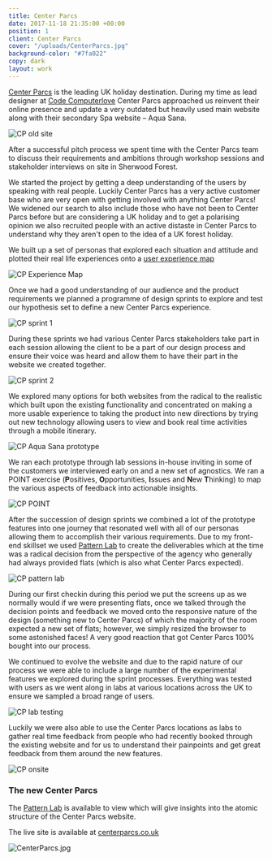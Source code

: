 ```yaml
---
title: Center Parcs
date: 2017-11-18 21:35:00 +00:00
position: 1
client: Center Parcs
cover: "/uploads/CenterParcs.jpg"
background-color: "#7fa022"
copy: dark
layout: work
---
```


[Center Parcs](https://www.centerparcs.co.uk/) is the leading UK holiday destination. During my time as lead designer at [Code Computerlove](https://www.codecomputerlove.com/) Center Parcs approached us reinvent their online presence and update a very outdated but heavily used main website along with their secondary Spa website – Aqua Sana.

![CP old site](/uploads/CP_old.png)

After a successful pitch process we spent time with the Center Parcs team to discuss their requirements and ambitions through workshop sessions and stakeholder interviews on site in Sherwood Forest.

We started the project by getting a deep understanding of the users by speaking with real people. Luckily Center Parcs has a very active customer base who are very open with getting involved with anything Center Parcs!
We widened our search to also include those who have not been to Center Parcs before but are considering a UK holiday and to get a polarising opinion we also recruited people with an active distaste in Center Parcs to understand why they aren't open to the idea of a UK forest holiday.

We built up a set of personas that explored each situation and attitude and plotted their real life experiences onto a
<a href="/uploads/CP_EM.jpeg" target="_blank">user experience map</a>

![CP Experience Map](/uploads/CP_EM.jpeg)

Once we had a good understanding of our audience and the product requirements we planned a programme of design sprints to explore and test our hypothesis set to define a new Center Parcs experience.

![CP sprint 1](/uploads/CP_01.jpg)

During these sprints we had various Center Parcs stakeholders take part in each session allowing the client to be a part of our design process and ensure their voice was heard and allow them to have their part in the website we created together.

![CP sprint 2](/uploads/CP_02.jpg)

We explored many options for both websites from the radical to the realistic which built upon the existing functionality and concentrated on making a more usable experience to taking the product into new directions by trying out new technology allowing users to view and book real time activities through a mobile itinerary.

![CP Aqua Sana prototype](/uploads/CP_03.jpg)

We ran each prototype through lab sessions in-house inviting in some of the customers we interviewed early on and a new set of agnostics. We ran a POINT exercise (**P**ositives, **O**pportunities, **I**ssues and **N**ew **T**hinking) to map the various aspects of feedback into actionable insights.

![CP POINT](/uploads/CP_05.jpg)

After the succession of design sprints we combined a lot of the prototype features into one journey that resonated well with all of our personas allowing them to accomplish their various requirements.
Due to my front-end skillset we used <a href="http://centerparcs-patternlab.surge.sh/" target="_blank">Pattern Lab</a> to create the deliverables which at the time was a radical decision from the perspective of the agency who generally had always provided flats (which is also what Center Parcs expected). 

![CP pattern lab](/uploads/CP_06.jpg)

During our first checkin during this period we put the screens up as we normally would if we were presenting flats, once we talked through the decision points and feedback we moved onto the responsive nature of the design (something new to Center Parcs) of which the majority of the room expected a new set of flats; however, we simply resized the browser to some astonished faces! A very good reaction that got Center Parcs 100% bought into our process.

We continued to evolve the website and due to the rapid nature of our process we were able to include a large number of the experimental features we explored during the sprint processes.
Everything was tested with users as we went along in labs at various locations across the UK to ensure we sampled a broad range of users.

![CP lab testing](/uploads/CP_07.jpg)

Luckily we were also able to use the Center Parcs locations as labs to gather real time feedback from people who had recently booked through the existing website and for us to understand their painpoints and get great feedback from them around the new features.

![CP onsite](/uploads/CP_08.jpg)

### The new Center Parcs

The <a href="http://centerparcs-patternlab.surge.sh/" target="_blank">Pattern Lab</a> is available to view which will give insights into the atomic structure of the Center Parcs website. 

The live site is available at [centerparcs.co.uk](https://www.centerparcs.co.uk/)

![CenterParcs.jpg](/uploads/CenterParcs.jpg)